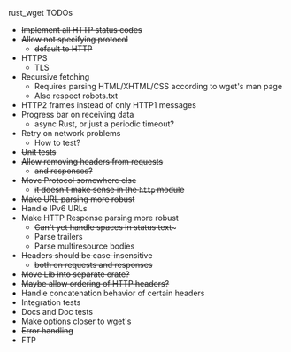 rust_wget TODOs

- ~~Implement all HTTP status codes~~
- ~~Allow not specifying protocol~~
    - ~~default to HTTP~~
- HTTPS
    - TLS
- Recursive fetching
    - Requires parsing HTML/XHTML/CSS according to wget's man page
    - Also respect robots.txt
- HTTP2 frames instead of only HTTP1 messages
- Progress bar on receiving data 
    - async Rust, or just a periodic timeout?
- Retry on network problems
    - How to test?
- ~~Unit tests~~
- ~~Allow removing headers from requests~~
    - ~~and responses?~~
- ~~Move Protocol somewhere else~~
    - ~~it doesn't make sense in the `http` module~~
- ~~Make URL parsing more robust~~
- Handle IPv6 URLs
- Make HTTP Response parsing more robust
    - ~~Can't yet handle spaces in status text~~~
    - Parse trailers
    - Parse multiresource bodies
- ~~Headers should be case-insensitive~~
    - ~~both on requests and responses~~
- ~~Move Lib into separate crate?~~
- ~~Maybe allow ordering of HTTP headers?~~
- Handle concatenation behavior of certain headers
- Integration tests
- Docs and Doc tests
- Make options closer to wget's
- ~~Error handling~~
- FTP
